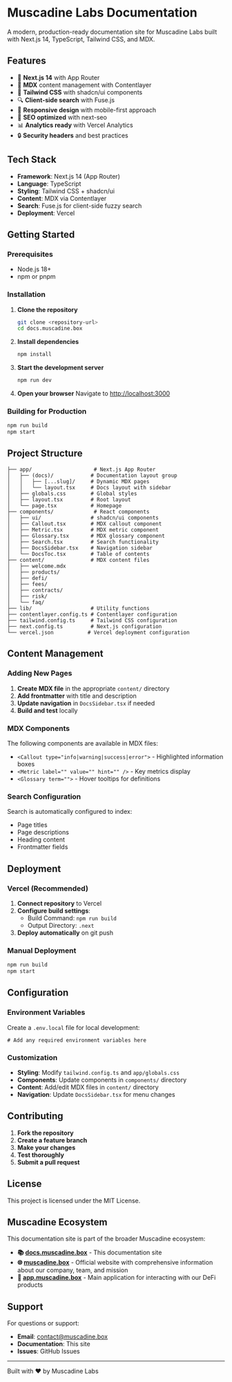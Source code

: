 # Muscadine Labs Documentation

A modern, production-ready documentation site for Muscadine Labs built with Next.js 14, TypeScript, Tailwind CSS, and MDX.

## Features

- 🚀 **Next.js 14** with App Router
- 📝 **MDX** content management with Contentlayer
- 🎨 **Tailwind CSS** with shadcn/ui components
- 🔍 **Client-side search** with Fuse.js
- 📱 **Responsive design** with mobile-first approach
- 🎯 **SEO optimized** with next-seo
- 📊 **Analytics ready** with Vercel Analytics
- 🔒 **Security headers** and best practices

## Tech Stack

- **Framework**: Next.js 14 (App Router)
- **Language**: TypeScript
- **Styling**: Tailwind CSS + shadcn/ui
- **Content**: MDX via Contentlayer
- **Search**: Fuse.js for client-side fuzzy search
- **Deployment**: Vercel

## Getting Started

### Prerequisites

- Node.js 18+ 
- npm or pnpm

### Installation

1. **Clone the repository**
   ```bash
   git clone <repository-url>
   cd docs.muscadine.box
   ```

2. **Install dependencies**
   ```bash
   npm install
   ```

3. **Start the development server**
   ```bash
   npm run dev
   ```

4. **Open your browser**
   Navigate to [http://localhost:3000](http://localhost:3000)

### Building for Production

```bash
npm run build
npm start
```

## Project Structure

```
├── app/                    # Next.js App Router
│   ├── (docs)/            # Documentation layout group
│   │   ├── [...slug]/     # Dynamic MDX pages
│   │   └── layout.tsx     # Docs layout with sidebar
│   ├── globals.css        # Global styles
│   ├── layout.tsx         # Root layout
│   └── page.tsx           # Homepage
├── components/             # React components
│   ├── ui/                # shadcn/ui components
│   ├── Callout.tsx        # MDX callout component
│   ├── Metric.tsx         # MDX metric component
│   ├── Glossary.tsx       # MDX glossary component
│   ├── Search.tsx         # Search functionality
│   ├── DocsSidebar.tsx    # Navigation sidebar
│   └── DocsToc.tsx        # Table of contents
├── content/               # MDX content files
│   ├── welcome.mdx
│   ├── products/
│   ├── defi/
│   ├── fees/
│   ├── contracts/
│   ├── risk/
│   └── faq/
├── lib/                   # Utility functions
├── contentlayer.config.ts # Contentlayer configuration
├── tailwind.config.ts     # Tailwind CSS configuration
├── next.config.ts         # Next.js configuration
└── vercel.json           # Vercel deployment configuration
```

## Content Management

### Adding New Pages

1. **Create MDX file** in the appropriate `content/` directory
2. **Add frontmatter** with title and description
3. **Update navigation** in `DocsSidebar.tsx` if needed
4. **Build and test** locally

### MDX Components

The following components are available in MDX files:

- `<Callout type="info|warning|success|error">` - Highlighted information boxes
- `<Metric label="" value="" hint="" />` - Key metrics display
- `<Glossary term="">` - Hover tooltips for definitions

### Search Configuration

Search is automatically configured to index:
- Page titles
- Page descriptions  
- Heading content
- Frontmatter fields

## Deployment

### Vercel (Recommended)

1. **Connect repository** to Vercel
2. **Configure build settings**:
   - Build Command: `npm run build`
   - Output Directory: `.next`
3. **Deploy automatically** on git push

### Manual Deployment

```bash
npm run build
npm start
```

## Configuration

### Environment Variables

Create a `.env.local` file for local development:

```env
# Add any required environment variables here
```

### Customization

- **Styling**: Modify `tailwind.config.ts` and `app/globals.css`
- **Components**: Update components in `components/` directory
- **Content**: Add/edit MDX files in `content/` directory
- **Navigation**: Update `DocsSidebar.tsx` for menu changes

## Contributing

1. **Fork the repository**
2. **Create a feature branch**
3. **Make your changes**
4. **Test thoroughly**
5. **Submit a pull request**

## License

This project is licensed under the MIT License.

## Muscadine Ecosystem

This documentation site is part of the broader Muscadine ecosystem:

- **📚 [docs.muscadine.box](https://docs.muscadine.box)** - This documentation site
- **🌐 [muscadine.box](https://muscadine.box)** - Official website with comprehensive information about our company, team, and mission
- **📱 [app.muscadine.box](https://app.muscadine.box)** - Main application for interacting with our DeFi products

## Support

For questions or support:
- **Email**: [contact@muscadine.box](mailto:contact@muscadine.box)
- **Documentation**: This site
- **Issues**: GitHub Issues

---

Built with ❤️ by Muscadine Labs